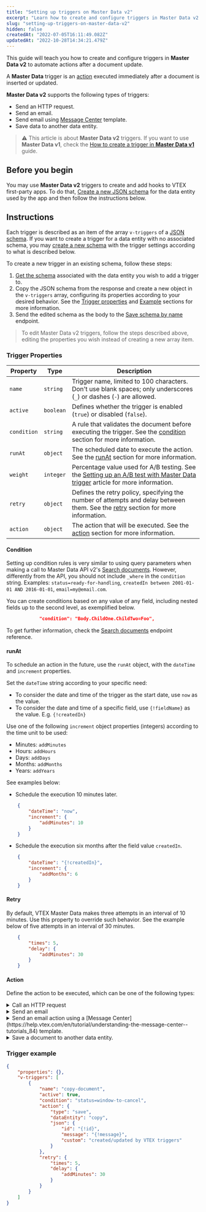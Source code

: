 ```yaml
---
title: "Setting up triggers on Master Data v2"
excerpt: "Learn how to create and configure triggers in Master Data v2 to automate actions after a document update."
slug: "setting-up-triggers-on-master-data-v2"
hidden: false
createdAt: "2022-07-05T16:11:49.082Z"
updatedAt: "2022-10-28T14:34:21.479Z"
---
```


This guide will teach you how to create and configure triggers in **Master Data v2** to automate actions after a document update. 

A **Master Data** trigger is an [action](#action) executed immediately after a document is inserted or updated.

**Master Data v2** supports the following types of triggers:

- Send an HTTP request.
- Send an email.
- Send email using [Message Center](https://help.vtex.com/en/tutorial/understanding-the-message-center--tutorials_84) template.
- Save data to another data entity.

> ⚠️ This article is about **Master Data v2** triggers. If you want to use **Master Data v1**, check the [How to create a trigger in **Master Data v1**](https://help.vtex.com/en/tutorial/creating-trigger-in-master-data--tutorials_1270) guide.

## Before you begin

You may use **Master Data v2** triggers to create and add hooks to VTEX first-party apps. To do that, [Create a new JSON schema](https://developers.vtex.com/docs/api-reference/master-data-api-v2#put-/api/dataentities/-dataEntityName-/schemas/-schemaName-) for the data entity used by the app and then follow the instructions below.

## Instructions

Each trigger is described as an item of the array `v-triggers` of a [JSON schema](https://developers.vtex.com/vtex-rest-api/docs/master-data-schema-lifecycle). If you want to create a trigger for a data entity with no associated schema, you may [create a new schema](https://developers.vtex.com/docs/api-reference/master-data-api-v2#put-/api/dataentities/-dataEntityName-/schemas/-schemaName-) with the trigger settings according to what is described below. 

To create a new trigger in an existing schema, follow these steps:

1. [Get the schema](https://developers.vtex.com/docs/api-reference/master-data-api-v2#get-/api/dataentities/-dataEntityName-/schemas/-schemaName-) associated with the data entity you wish to add a trigger to.
2. Copy the JSON schema from the response and create a new object in the `v-triggers` array, configuring its properties according to your desired behavior. See the [Trigger properties](#trigger-properties) and [Example](#trigger-example) sections for more information.
3. Send the edited schema as the body to the [Save schema by name](https://developers.vtex.com/docs/api-reference/master-data-api-v2#put-/api/dataentities/-dataEntityName-/schemas/-schemaName-) endpoint.

> To edit Master Data v2 triggers, follow the steps described above, editing the properties you wish instead of creating a new array item.

### Trigger Properties

| Property | Type | Description |
| - | - | - |
| `name` |`string`| Trigger name, limited to 100 characters. Don't use blank spaces; only underscores (`_`) or dashes (`-`) are allowed. |
| `active` | `boolean`| Defines whether the trigger is enabled (`true`) or disabled (`false`). |
| `condition` | `string` | A rule that validates the document before executing the trigger. See the [condition](#condition) section for more information. |
| `runAt` | `object` | The scheduled date to execute the action. See the [runAt](#runat) section for more information. |
| `weight` |`integer` | Percentage value used for A/B testing. See the [Setting up an A/B test with Master Data trigger](https://help.vtex.com/en/tutorial/setting-up-a-b-test--4xFzBMHYty6gmEosWGWMC0) article for more information. |
| `retry` | `object` | Defines the retry policy, specifying the number of attempts and delay between them. See the [retry](#retry) section for more information. |
| `action` | `object` | The action that will be executed. See the [action](#action) section for more information. |

#### Condition

Setting up condition rules is very similar to using query parameters when making a call to Master Data API v2's [Search documents](https://developers.vtex.com/docs/api-reference/master-data-api-v2#get-/api/dataentities/-dataEntityName-/search). However, differently from the API, you should not include `_where` in the `condition` string. Examples: `status=ready-for-handling`, `createdIn between 2001-01-01 AND 2016-01-01`, `email=my@email.com`.

You can create conditions based on any value of any field, including nested fields up to the second level, as exemplified below.

```json
            "condition": "Body.ChildOne.ChildTwo=Foo",
```

To get further information, check the [Search documents](https://developers.vtex.com/docs/api-reference/master-data-api-v2#get-/api/dataentities/-dataEntityName-/search) endpoint reference.

#### runAt

To schedule an action in the future, use the `runAt` object, with the `dateTime` and `increment` properties.

Set the `dateTime` string according to your specific need:

- To consider the date and time of the trigger as the start date, use `now` as the value.
- To consider the date and time of a specific field, use `{!fieldName}` as the value. E.g. `{!createdIn}`

Use one of the following `increment` object properties (integers) according to the time unit to be used:

- Minutes: `addMinutes`
- Hours: `addHours`
- Days: `addDays`
- Months: `addMonths`
- Years: `addYears`

See examples below:

- Schedule the execution 10 minutes later.

```json
    {
    	"dateTime": "now",
    	"increment": {
    		"addMinutes": 10
    	}
    }
```

- Schedule the execution six months after the field value `createdIn`.

```json
    {
    	"dateTime": "{!createdIn}",
    	"increment": {
    		"addMonths": 6
    	}
    }
```

#### Retry

By default, VTEX Master Data makes three attempts in an interval of 10 minutes. Use this property to override such behavior. See the example below of five attempts in an interval of 30 minutes.

```json
    {
    	"times": 5,
    	"delay": {
    		"addMinutes": 30
    	}
    }
```

#### Action

Define the action to be executed, which can be one of the following types:  

<details>
<summary>Call an HTTP request</summary>

```json
    {
    	"type": "http",
    	"uri": "http://mydomain.com/api/test",
    	"method": "POST",
    	"headers": {
    		"content-type": "application/json"
    	},
    	"body": {
    		"id": "{!id}",
    		"test": "TestValue",
    		"count": 25
    	}
    }
```

</details>

<details>
<summary>Send an email</summary>
    
```json
{
    "type": "email",
    "provider": "default",
    "subject": "My email with VTEX Master Data",
    "to": [
        "{!email}",
        "test@email.com"
    ],
    "bcc": [
        "myemail@test.com"
    ],
    "replyTo": "noreply@company.com",
    "body": "My email with document {!id}."
}
```

</details>

<details>
<summary>Send an email action using a [Message Center](https://help.vtex.com/en/tutorial/understanding-the-message-center--tutorials_84) template.</summary>

```json
    {
        "type": "t-email",
        "template": "template-name",
        "provider": "default",
        "subject": "My template email with VTEX Master Data",
        "to": [
            "{!email}",
            "test@email.com"
        ],
        "bcc": [
            "myemail@test.com"
        ],
        "replyTo": "noreply@company.com",
         "body": {
                        "firstName": "{firstName}",
                        "email": "{email}",
                        "id": "{!id}",
                        "clientName": "{!clientProfileData.firstName} {!clientProfileData.lastName}",
                        "ownerListName": "{!customData.customApps[0].fields.ownerListName}",
                        "ownerListEmail": "{!customData.customApps[0].fields.ownerListEmail}",
                        "items": "{!items}",
                        "openTextField": "{!openTextField.value}"
                    }
    }
```

</details>

<details>
<summary>Save a document to another data entity.</summary>
    
```json
    {
    	"type": "save",
    	"dataEntity": "copy",
    	"json": {
    		"id": "{!id}",
    		"message": "{!message}",
    		"custom": "created/updated by VTEX Master Data triggers"
    	}
    }
```

</details>

### Trigger example

```json
{
    "properties": {},
    "v-triggers": [
        {
            "name": "copy-document",
            "active": true,
            "condition": "status=window-to-cancel",
            "action": {
                "type": "save",
                "dataEntity": "copy",
                "json": {
                    "id": "{!id}",
                    "message": "{!message}",
                    "custom": "created/updated by VTEX triggers"
                }
            },
            "retry": {
                "times": 5,
                "delay": {
                    "addMinutes": 30
                }
            }
        }
    ]
}
```
